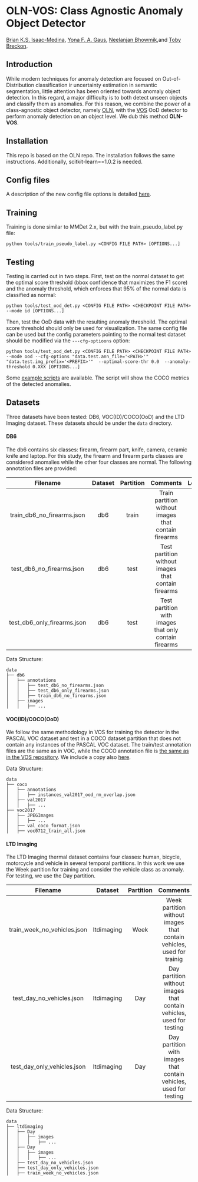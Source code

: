 
# OLN-VOS: Class Agnostic Anomaly Object Detector

[Brian K.S. Isaac-Medina](https://kostadinovshalon.github.io/), [Yona F. A. Gaus](https://yonafalinie.github.io/), [Neelanjan Bhowmik](https://scholar.google.co.uk/citations?user=5-8aIIoAAAAJ&hl=en),and [Toby Breckon](https://breckon.org/toby/).

## Introduction

While modern techniques for anomaly detection are focused on Out-of-Distribution classification ir uncertainty estimation in semantic segmentation, little
attention has been oriented towards anomaly object detection. In this regard, a major difficulty is to both detect unseen objects and classify them as anomalies. 
For this reason, we combine the power of a class-agnostic object detector, namely [OLN](https://arxiv.org/abs/2108.06753), with the [VOS](https://arxiv.org/abs/2202.01197) OoD detector to
perform anomaly detection on an object level. We dub this method **OLN-VOS**.


## Installation

This repo is based on the OLN repo. The installation follows the same instructions. Additionally, scitkit-learn==1.0.2 is needed.

## Config files
A description of the new config file options is detailed [here](docs/oln_vos_config_files.md). 

## Training
Training is done similar to MMDet 2.x, but with the train_pseudo_label.py file:
```
python tools/train_pseudo_label.py <CONFIG FILE PATH> [OPTIONS...]

```

## Testing
Testing is carried out in two steps. First, test on the normal dataset to get the optimal score threshold (bbox confidence that maximizes the F1 score) and
the anomaly threshold, which enforces that 95% of the normal data is classified as normal:
```
python tools/test_ood_det.py <CONFIG FILE PATH> <CHECKPOINT FILE PATH> --mode id [OPTIONS...]
```
Then, test the OoD data with the resulting anomaly threshoild. The optimal score threshold should only be used for visualization. The same config file
can be used but the config parameters pointing to the normal test dataset should be modified via the `---cfg-optioons` option:

```
python tools/test_ood_det.py <CONFIG FILE PATH> <CHECKPOINT FILE PATH> --mode ood --cfg-options "data.test.ann_file='<PATH>'" "data.test.img_prefix='<PREFIX>'"  --optimal-score-thr 0.0  --anomaly-threshold 0.XXX [OPTIONS...]
```

Some [example scripts](scripts/) are available. The script will show the COCO metrics of the detected anomalies.

## Datasets

Three datasets have been tested: DB6, VOC(ID)/COCO(OoD) and the LTD Imaging dataset. These datasets should be under the ``data`` directory.

#### DB6
The db6 contains six classes: firearm, firearm part, knife, camera, ceramic knife and laptop. For this study, the 
firearm and firearm parts classes are considered anomalies while the other four classes are normal. The following 
annotation files are provided:

|          Filename           | Dataset | Partition |                       Comments                        |                      Location                       |
|:---------------------------:|:-------:|:---------:|:-----------------------------------------------------:|:---------------------------------------------------:|
| train_db6_no_firearms.json  |   db6   |   train   | Train partition without images that contain firearms  | [link](annotations/db6/train_db6_no_firearms.json)  |
|  test_db6_no_firearms.json  |   db6   |   test    |  Test partition without images that contain firearms  |  [link](annotations/db6/test_db6_no_firearms.json)  |
| test_db6_only_firearms.json |   db6   |   test    | Test partition with images that only contain firearms | [link](annotations/db6/test_db6_only_firearms.json) |

Data Structure:
```
data
├── db6
│   ├── annotations
│   │   ├── test_db6_no_firearms.json
│   │   ├── test_db6_only_firearms.json
│   │   ├── train_db6_no_firearms.json
│   ├── images
│   │   ├── ...

```

#### VOC(ID)/COCO(OoD)
We follow the same methodology in VOS for training the detector in the PASCAL VOC dataset and test in a COCO dataset partition
that does not contain any instances of the PASCAL VOC dataset. The train/test annotation files are the same as in VOC, while
the COCO annotation file is [the same as in the VOS repository](https://drive.google.com/file/d/1Wsg9yBcrTt2UlgBcf7lMKCw19fPXpESF/view). We
include a copy also [here](annotations/coco/instances_val2017_ood_rm_overlap.json).

Data Structure:
```
data
├── coco
│   ├── annotations
│   │   ├── instances_val2017_ood_rm_overlap.json
│   ├── val2017
│   │   ├── ...
├── voc2017
│   ├── JPEGImages
│   │   ├── ...
│   ├── val_coco_format.json
│   ├── voc0712_train_all.json

```

#### LTD Imaging
The LTD Imaging thermal dataset contains four classes: human, bicycle, motorcycle and vehicle in several temporal partitions.
In this work we use the Week partition for training and consider the vehicle class as anomaly. For testing, we use the 
Day partition. 

|          Filename           |     Dataset     | Partition |                                     Comments                                      |                      Location                       |
|:---------------------------:|:---------------:|:---------:|:---------------------------------------------------------------------------------:|:---------------------------------------------------:|
| train_week_no_vehicles.json |   ltdimaging    |   Week    |       Week partition without images that contain vehicles, used for trainig       | [link](annotations/ltdimaging/train_week_no_vehicles.json)  |
|  test_day_no_vehicles.json  |   ltdimaging    |    Day    |       Day partition without images that contain vehicles, used for testing        |  [link](annotations/ltdimaging/test_day_no_vehicles.json)  |
| test_day_only_vehicles.json |   ltdimaging    |    Day    |         Day partition with images that contain vehicles, used for testing         | [link](annotations/ltdimaging/test_day_only_vehicles.json) |

Data Structure:
```
data
├── ltdimaging
│   ├── Day
│   │   ├── images
│   │   │   ├── ...
│   ├── Day
│   │   ├── images
│   │   │   ├── ...
│   ├── test_day_no_vehicles.json
│   ├── test_day_only_vehicles.json
│   ├── train_week_no_vehicles.json
```

